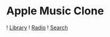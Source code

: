 #  Apple Music Clone

! [Library](./markdownImage/libaray.png)
! [Radio](./markdownImage/radio.png)
! [Search](./markdownImage/search.png)

